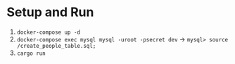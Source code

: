 # Setup and Run

1. `docker-compose up -d`
2. `docker-compose exec mysql mysql -uroot -psecret dev` -> `mysql> source /create_people_table.sql;`
3. `cargo run`
